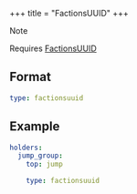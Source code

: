 +++
title = "FactionsUUID"
+++

> [!NOTE]
> Requires [FactionsUUID](https://www.spigotmc.org/resources/1035/)

## Format

```yaml
type: factionsuuid
```

## Example

```yaml
holders:
  jump_group:
    top: jump

    type: factionsuuid
```
